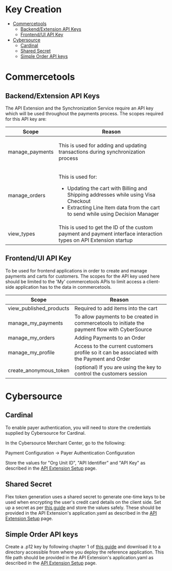 # Key Creation


  - [Commercetools](#Commercetools)
      - [Backend/Extension API
        Keys](#Backend/ExtensionAPIKeys)
      - [Frontend/UI API Key](#Frontend/UIAPIKey)
  - [Cybersource](#Cybersource)
      - [Cardinal](#Cardinal)
      - [Shared Secret](#SharedSecret)
      - [Simple Order API keys](#SimpleOrderAPIkeys)

# <a name="Commercetools"></a>Commercetools

## <a name="Backend/ExtensionAPIKeys"></a>Backend/Extension API Keys

The API Extension and the Synchronization Service require an API key
which will be used throughout the payments process. The scopes required
for this API key are:

<table>
<thead>
<tr class="header">
<th>Scope</th>
<th>Reason</th>
</tr>
</thead>
<tbody>
<tr class="odd">
<td>manage_payments</td>
<td><p>This is used for adding and updating transactions during synchronization process</p></td>
</tr>
<tr class="even">
<td>manage_orders</td>
<td><p>This is used for:</p>
<ul>
<li>Updating the cart with Billing and Shipping addresses while using Visa Checkout</li>
<li>Extracting Line Item data from the cart to send while using Decision Manager</li>
</ul></td>
</tr>
<tr class="odd">
<td>view_types</td>
<td>This is used to get the ID of the custom payment and payment interface interaction types on API Extension startup</td>
</tr>
</tbody>
</table>

## <a name="Frontend/UIAPIKey"></a>Frontend/UI API Key

To be used for frontend applications in order to create and manage
payments and carts for customers. The scopes for the API key used here
should be limited to the 'My' commercetools APIs to limit access a
client-side application has to the data in commercetools.

| Scope                     | Reason                                                                                         |
| ------------------------- | ---------------------------------------------------------------------------------------------- |
| view\_published\_products | Required to add items into the cart                                                            |
| manage\_my\_payments      | To allow payments to be created in commercetools to initiate the payment flow with CyberSource |
| manage\_my\_orders        | Adding Payments to an Order                                                                    |
| manage\_my\_profile       | Access to the current customers profile so it can be associated with the Payment and Order     |
| create\_anonymous\_token  | (optional) If you are using the key to control the customers session                           |

# <a name="Cybersource"></a>Cybersource

## <a name="Cardinal"></a>Cardinal

To enable payer authentication, you will need to store the credentials
supplied by Cybersource for Cardinal.

In the Cybersource Merchant Center, go to the following:

Payment Configuration → Payer Authentication Configuration

Store the values for "Org Unit ID", "API Identifier" and "API Key" as
described in the [API Extension
Setup](API-Extension-Setup.md) page.

## <a name="SharedSecret"></a>Shared Secret

Flex token generation uses a shared secret to generate one-time keys to
be used when encrypting the user's credit card details on the client
side. Set up a secret as per [this
guide](https://developer.cybersource.com/api/developer-guides/dita-flex/SAFlexibleToken/authentication/createSharedKey.html)<span> </span>and
store the values safely. These should be provided in the API Extension's
application.yaml as described in the [API Extension
Setup](API-Extension-Setup.md) page.

## <a name="SimpleOrderAPIkeys"></a>Simple Order API keys

Create a .p12 key by following chapter 1 of [this
guide](http://apps.cybersource.com/library/documentation/dev_guides/security_keys/creating_and_using_security_keys.pdfthis%20guide)<span> </span>and
download it to a directory accessible from where you deploy the
reference application. This file path should be provided in the API
Extension's application.yaml as described in the [API Extension
Setup](API-Extension-Setup.md) page.
